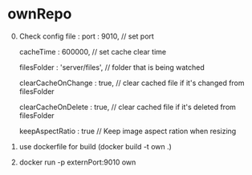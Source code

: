 # ownRepo
0. Check config file :
    port : 9010,  // set port

    cacheTime : 600000, // set cache clear time

    filesFolder : 'server/files', // folder that is being watched

    clearCacheOnChange : true,  // clear cached file if it's changed from filesFolder

    clearCacheOnDelete : true,  // clear cached file if it's deleted from filesFolder

    keepAspectRatio : true // Keep image aspect ration when resizing
    
1. use dockerfile for build (docker build -t own .)
2. docker run -p externPort:9010 own
